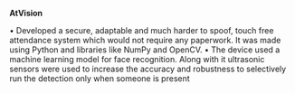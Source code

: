 **AtVision**
 
 • Developed a secure, adaptable and much harder to spoof, touch free attendance system which would not
 require any paperwork. It was made using Python and libraries like NumPy and OpenCV.
 • The device used a machine learning model for face recognition. Along with it ultrasonic sensors were used to
 increase the accuracy and robustness to selectively run the detection only when someone is present
